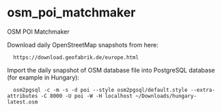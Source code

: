 # osm_poi_matchmaker
OSM POI Matchmaker

Download daily OpenStreetMap snapshots from here:

      https://download.geofabrik.de/europe.html

Import the daily snapshot of OSM database file into PostgreSQL database (for example in Hungary):

      osm2pgsql -c -m -s -d poi --style osm2pgsql/default.style --extra-attributes -C 8000 -U poi -W -H localhost ~/Downloads/hungary-latest.osm
